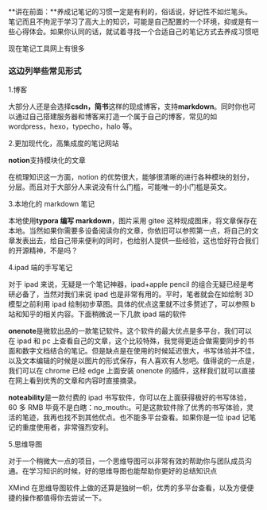 **讲在前面：**养成记笔记的习惯一定是有利的，俗话说，好记性不如烂笔头。笔记而且不拘泥于学习了高大上的知识，可能是自己配置的一个环境，抑或是有一些心得体会。如果你认同的话，就试着寻找一个合适自己的笔记方式去养成习惯吧

现在笔记工具网上有很多

### 这边列举些常见形式

1.博客

大部分人还是会选择**csdn，简书**这样的现成博客，支持**markdown**。同时你也可以通过自己搭建服务器和博客来打造一个属于自己的博客，常见的如 wordpress，hexo，typecho，halo 等。

2.更加现代化，高集成度的笔记网站

**notion**支持模块化的文章

在梳理知识这一方面，notion 的优势很大，能够很清晰的进行各种模块的划分，分层。而且对于大部分人来说没有什么门槛，可能唯一的小门槛是英文。

3.本地化的 markdown 笔记

本地使用**typora 编写 markdown**，图片采用 gitee 这种现成图床，将文章保存在本地。当然如果你需要多设备阅读你的文章，你依旧可以参照第一点，将自己的文章发表出去，给自己带来便利的同时，也给别人提供一些经验，这也恰好符合我们的开源精神，不是吗？

4.ipad 端的手写笔记

对于 ipad 来说，无疑是一个笔记神器，ipad+apple pencil 的组合无疑已经是考研必备了，当然对我们来说 ipad 也是非常有用的。平时，笔者就会在如绘制 3D 模型之前利用 ipad 绘制初步草图。具体的优点这里就不过多赘述了，可以参照 b 站和知乎的相关内容。下面稍微说一下几款 ipad 端的软件

**onenote**是微软出品的一款笔记软件。这个软件的最大优点是多平台，我们可以在 ipad 和 pc 上查看自己的文章，这个比较特殊，我觉得更适合做需要同步的书面和数字文档结合的笔记。但是缺点是在使用的时候延迟很大，书写体验并不佳，以及文本编辑的时候是以图片的形式保存，有人喜欢有人愁吧。值得说的一点是，我们可以在 chrome 已经 edge 上面安装 onenote 的插件，这样我们就可以直接在网上看到优秀的文章和内容时直接摘录。

**noteability**是一款付费的 ipad 书写软件，你可以在上面获得极好的书写体验，60 多 RMB 毕竟不是白瞎：no_mouth:。可是这款软件除了优秀的书写体验，灵活的笔迹，我再也找不到其他优点。也不能多平台查看。如果你是一位 ipad 记笔记的重度使用者，非常强烈安利。

5.思维导图

对于一个稍微大一点的项目，一个思维导图可以非常有效的帮助你与团队成员沟通。在学习知识的时候，好的思维导图也能帮助你更好的总结知识点

XMind 在思维导图软件上做的还算是独树一帜，优秀的多平台查看，以及方便便捷的操作都值得你去尝试一下。
